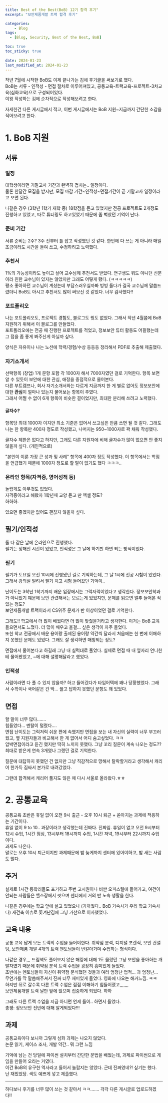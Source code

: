 ```yaml
---
title: Best of the Best(BoB) 12기 합격 후기"
excerpt: "보안제품개발 트랙 합격 후기"

categories:
    - Blog
tags:
  - [Blog, Security, Best of the Best, BoB]

toc: true
toc_sticky: true
 
date: 2024-01-23
last_modified_at: 2024-01-23
---
```


작년 7월에 시작한 BoB도 이제 끝나가는 김에 후기글을 써보기로 했다.  
BoB는 서류 - 인적성 - 면접 절차로 이루어져있고, 공통교육-트랙교육-프로젝트-3차교육(심화교육)으로 구성되어있다.  
이왕 작성하는 김에 순차적으로 작성해보려고 한다.  

자세한건 다른 게시글에서 적고, 이번 게시글에서는 BoB 지원~지금까지 간단한 소감을 적어보려고 한다.

# 1. BoB 지원
## 서류
### 일정
대학생이라면 기말고사 기간과 완벽히 겹치는.. 일정이다.  
물론 한달간 모집을 받지만, 모집 마감 기간~인적성~면접기간이 곧 기말고사 일정이라고 보면 된다.  

나같은 경우 (3학년 1학기 재학 중) 18학점을 듣고 있었지만 전공 프로젝트도 2개정도 진행하고 있었고, 따로 튜터링도 하고있었기 때문에 좀 벅찼던 기억이 난다.  

### 준비 기간
서류 준비는 2주? 3주 전부터 틀 잡고 작성했던 것 같다. 한번에 다 쓰는 게 아니라 매일 조금이라도 시간을 들여 쓰고, 수정하려고 노력했다.  

### 추천서
1%의 가능성이라도 높이고 싶어 교수님께 추천서도 받았다. 연구생도 뭐도 아니던 신분이라 친한 교수님이 있지는 않았지만 그래도 어떻게 됐다. (ㅋㅋㅋㅋㅋ)  
평소 좋아하던 교수님이 계셨는데 부담스러우실까봐 빙빙 돌다가 결국 교수님께 말씀드렸더니 BoB도 아시고 추천서도 많이 써보신 것 같았다. 너무 감사했다!!

### 포트폴리오
나는 포트폴리오도, 프로젝트 경험도, 블로그도 뭣도 없었다. 그래서 작년 4월쯤에 BoB 지원하기 위해서 이 블로그를 만들었다.  
포트폴리오에는 전공 때 진행한 프로젝트를 적었고, 정보보안 튜터 활동도 어필했는데 그 점을 좀 좋게 봐주신게 아닐까 싶다.  

양식은 자유이나 나는 노션에 학력/경험/수상 등등등 정리해서 PDF로 추출해 제출했다.  

### 자기소개서
선택항목 (창업) 1개 문항 포함 각 1000자 해서 7000자였던 걸로 기억한다. 항목 보면 알 수 있듯이 보안에 대한 관심, 애정을 중점적으로 물어본다.  
다른 부트캠프나, 회사 자기소개서와는 다르게 지금까지 한 게 별로 없어도 정보보안에 대한 **관심**이 얼마나 있는지 물어보는 항목이 주였다.  
그래서 어쩔 수 없이 6개 항목이 비슷한 결이었지만, 최대한 분리해 쓰려고 노력했다.  

#### 글자수?
항목당 최대 1000자 이지만 최소 기준은 없어서 쓰고싶은 만큼 쓰면 될 것 같다. 그래도 나는 한 항목만 400자 정도로 작성했고, 나머지는 950~1000자로 꽉 채워 작성했다.  

글자수 제한은 없다고 하지만, 그래도 다른 지원자에 비해 글자수가 많이 없으면 안 좋지 않을까 싶다. (개인적으로)

"본인이 이룬 가장 큰 성과 및 사례" 항목에 400자 정도 작성했다. 이 항목에서는 학점을 언급했기 때문에 1000자 정도로 할 말이 없기도 했다 ㅋㅋㅋ..

### 온라인 항목(자격증, 영어성적 등)
놀랍게도 아무것도 없었다.  
자격증이라고 해봤자 1학년때 교양 듣고 딴 엑셀 정도?  
하하하.  

있으면 좋겠지만 없어도 괜찮지 않을까 싶다.  

## 필기/인적성
둘 다 같은 날에 온라인으로 진행했다.  
필기는 정해진 시간이 있었고, 인적성은 그 날에 하기만 하면 되는 방식이었다.  

### 필기
필기가 토요일 오전 10시에 진행됐던 걸로 기억하는데, 그 날 1시에 전공 시험이 있었다.  
그래서 강의실 빌려서 필기 치고 시험 들어갔던 기억이..  

난이도는 3학년 1학기까지 배운 입장에서는 그럭저럭이었다고 생각한다. 정보보안학과가 아니었기 떄문에 보안 관련해서는 모르는게 있었지만, 문제를 읽으면 얼추 들어본 적 있는 정도?  
보안제품개발 트랙이라서 CS위주 문제가 반 이상이었던 걸로 기억한다.  

그래도!! 학교에서 더 많이 배웠다면 더 많이 맞췄을거라고 생각한다. 이거는 BoB 교육 들으면서도 느꼈다. 더 많이 배우고 올걸... 싶은 생각이 자주 들었다.  
또한 학교 전공에서 배운 용어랑 출제된 용어랑 약간씩 달라서 처음에는 한 번에 이해하지 못했던 문제도 있었다. 그래도 잘 생각하면 매칭되는 정도?

면접에서 물어본다고 하길래 그냥 내 실력대로 풀었다. 실제로 면접 때 내 옆자리 언니한테 물어봤었고, ~에 대해 설명해달라고 했었다. 

### 인적성
사람이라면 다 풀 수 있지 않을까? 하고 들어갔다가 타임어택에 꽤나 당황했었다. 그래서 수학이나 국어같은 건 막... 풀고 답하지 못했던 문항도 꽤 있었다.  

## 면접
할 말이 너무 많다.......  
힘들었다... 멘탈이 털렸다....  
면접 난이도는 그럭저럭 쉬운 편에 속했지만 면접을 보는 내 자신의 실력이 너무 부끄러웠고, 옆 지원자들과 비교해서 한 게 없어서 어디 숨고싶었다. ㅋㅋ  
압박면접이라고 듣긴 했지만 딱히 느끼지 못했다. 그냥 꼬리 질문이 계속 나오는 정도?? 최대로 받은게 연속 3개였나 그랬던 걸로 기억한다.   

질문에 대답하지 못했던 건 없지만 그냥 직감적으로 망해서 탈락할거라고 생각해서 캐리어 한가득 짐싸서 본가로 내려갔었다.  

그런데 합격해서 캐리어 풀지도 않은 채 다시 서울로 올라왔다.ㅎㅎ

# 2. 공통교육
공통교육 초반은 휴일 없이 오전 9시 출근 - 오후 10시 퇴근 + 쏟아지는 과제에 적응하는 기간이다.  
휴일 없이 9 to 10.. 과장이라고 생각했는데 진짜다. 진짜임. 휴일이 없고 오전 9시부터 12시 수업, 1시간 점심, 13시부터 18시까지 수업, 1시간 저녁, 19시부터 22시까지 수업이다.  
과제도 나온다.  
말로는 오후 10시 퇴근이지만 과제때문에 밤 늦게까지 센터에 있어야하고, 밤 새는 사람도 많다.  

## 주거
실제로 1시간 통학러들도 포기하고 주변 고시원이나 비싼 오피스텔에 들어가고, 여건이 안되는 사람들은 헬스장에서 씻으며 센터에서 거의 반 노숙 생활을 한다.  

나같은 경우에는 학교 앞에 살고 있었으나 (가까웠다.. BoB 기숙사가 우리 학교 기숙사다) 재건축 이슈로 쫓겨난김에 그냥 가산으로 이사했었다.  

## 교육 내용
공통 교육 답게 모든 트랙의 수업을 들어야한다. 취약점 분석, 디지털 포렌식, 보안 컨설팅, 보안제품 개발 4개의 트랙 멘토님들이 번갈아가며 수업하는 형식이다.  

나같은 경우,,, 드림핵도 풀어보지 않은 해킹에 대해 1도 몰랐던 그냥 보안을 좋아하는 개발자였기 때문에 취약점 분석 트랙 수업을 굉장히 흥미있게 들었다.  
초반에는 멘토님들이 자신이 취약점 분석했던 것들과 여러 엄청난 업적... 과 엄청난... 무언가를 막 말씀해주셔서 진짜 너무 재미있게 들었다. 영화에 나오는 해커느낌. ㅋㅋ  
하지만 뒤로 갈수록 다른 트랙 수업은 점점 이해하기 힘들어졌고,,,,,,,  
보안제품개발 트랙 날만 앞에 앉으며 집중하게 되었다. 하하  

그래도 다른 트랙 수업을 지금 아니면 언제 들어.. 하면서 들었다.  
총평: 정보보안 전반에 대해 알게되었다!!!

## 과제
공통교육이다 보니까 그렇게 심화 과제는 나오지 않았다.  
논문 읽기, 케이스 조사, 개발 약간.. 뭐 그런 느낌  

기억에 남는 건 당일에 파이썬 설치부터 간단한 문법을 배웠는데, 과제로 파이썬으로 게임을 만들어 오라는 거였다.  
이건 BoB의 유구한 역사라고 들어서 놀랍지는 않았다. 근데 진짜였네?! 싶기는 했다.  
난 재밌었당. 색도 예쁘게 넣고 제출했다.  

---
하다보니 후기를 너무 많이 쓰는 것 같아서 ㅋㅋ....... 각각 다른 게시글로 업로드하겠다!!

